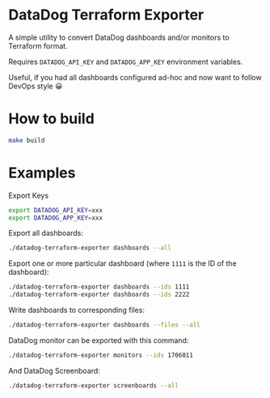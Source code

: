 # DataDog Terraform Exporter

A simple utility to convert DataDog dashboards and/or monitors to Terraform format.

Requires `DATADOG_API_KEY` and `DATADOG_APP_KEY` environment variables.

Useful, if you had all dashboards configured ad-hoc and now want to follow DevOps style 😀

# How to build

```bash
make build
```

# Examples

Export Keys

```bash
export DATADOG_API_KEY=xxx
export DATADOG_APP_KEY=xxx
```

Export all dashboards:
```bash
./datadog-terraform-exporter dashboards --all
```

Export one or more particular dashboard (where `1111` is the ID of the dashboard):
```bash
./datadog-terraform-exporter dashboards --ids 1111
./datadog-terraform-exporter dashboards --ids 2222
```

Write dashboards to corresponding files:
```bash
./datadog-terraform-exporter dashboards --files --all
```

DataDog monitor can be exported with this command:
```bash
./datadog-terraform-exporter monitors --ids 1706011
```

And DataDog Screenboard:
```bash
./datadog-terraform-exporter screenboards --all
```
